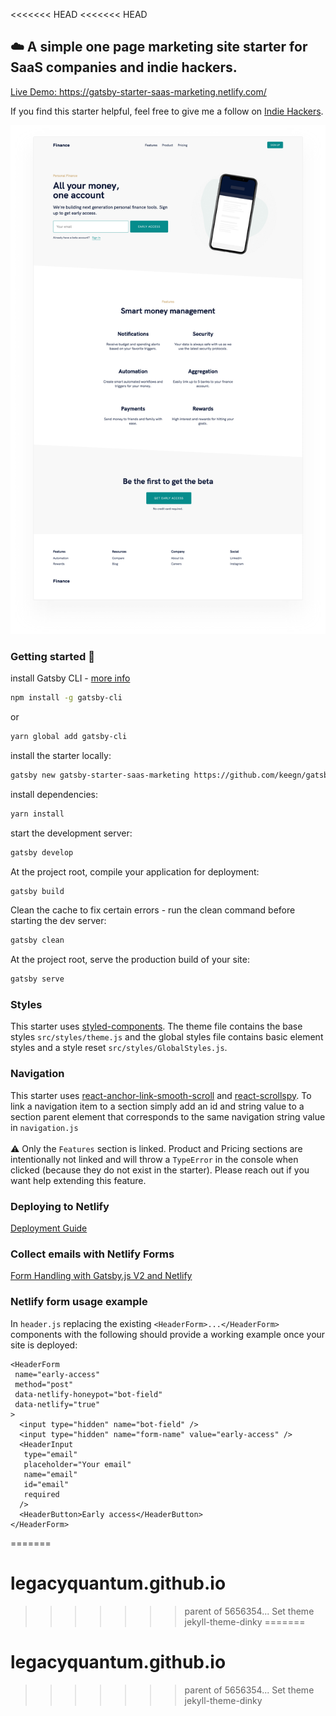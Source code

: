<<<<<<< HEAD
<<<<<<< HEAD
## ☁️ A simple one page marketing site starter for SaaS companies and indie hackers.

[Live Demo: https://gatsby-starter-saas-marketing.netlify.com/ ](https://gatsby-starter-saas-marketing.netlify.com/)

If you find this starter helpful, feel free to give me a follow on <a href="https://www.indiehackers.com/keeg" target="blank">Indie Hackers</a>.

<img src="src/images/gatsby-starter-saas-marketing-full-page.png?raw=true" width="600" alt="Gatsby Starter Saas Marketing Full Screen Image"/>

### Getting started 🍻

install Gatsby CLI - [more info](https://www.gatsbyjs.org/tutorial/part-zero/)

```sh
npm install -g gatsby-cli
```

or

```sh
yarn global add gatsby-cli
```

install the starter locally:

```sh
gatsby new gatsby-starter-saas-marketing https://github.com/keegn/gatsby-starter-saas-marketing
```

install dependencies:

```sh
yarn install
```

start the development server:

```sh
gatsby develop
```

At the project root, compile your application for deployment:

```sh
gatsby build
```

Clean the cache to fix certain errors - run the clean command before starting the dev server:

```sh
gatsby clean
```

At the project root, serve the production build of your site:

```sh
gatsby serve
```

### Styles

This starter uses [styled-components](https://www.styled-components.com/). The theme file contains the base styles `src/styles/theme.js` and the global styles file contains basic element styles and a style reset `src/styles/GlobalStyles.js`.

### Navigation

This starter uses [react-anchor-link-smooth-scroll](https://github.com/mauricevancooten/react-anchor-link-smooth-scroll#readme) and [react-scrollspy](https://github.com/makotot/react-scrollspy).
To link a navigation item to a section simply add an id and string value to a section parent element that corresponds to the same navigation string value in `navigation.js`
<br>
<br>
⚠️ Only the `Features` section is linked. Product and Pricing sections are intentionally not linked and will throw a `TypeError` in the console when clicked (because they do not exist in the starter). Please reach out if you want help extending this feature.

### Deploying to Netlify

[Deployment Guide](http://gatsbyjs.org/docs/deploying-to-netlify)

### Collect emails with Netlify Forms

[Form Handling with Gatsby.js V2 and Netlify](https://codebushi.com/form-handling-gatsby-netlify/)

### Netlify form usage example

In `header.js` replacing the existing `<HeaderForm>...</HeaderForm>` components with the following should provide a working example once your site is deployed:

```
<HeaderForm
 name="early-access"
 method="post"
 data-netlify-honeypot="bot-field"
 data-netlify="true"
>
  <input type="hidden" name="bot-field" />
  <input type="hidden" name="form-name" value="early-access" />
  <HeaderInput
   type="email"
   placeholder="Your email"
   name="email"
   id="email"
   required
  />
  <HeaderButton>Early access</HeaderButton>
</HeaderForm>
```
=======
# legacyquantum.github.io
>>>>>>> parent of 5656354... Set theme jekyll-theme-dinky
=======
# legacyquantum.github.io
>>>>>>> parent of 5656354... Set theme jekyll-theme-dinky
